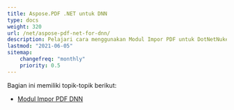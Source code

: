 ```yaml
---
title: Aspose.PDF .NET untuk DNN
type: docs
weight: 320
url: /net/aspose-pdf-net-for-dnn/
description: Pelajari cara menggunakan Modul Impor PDF untuk DotNetNuke
lastmod: "2021-06-05"
sitemap:
    changefreq: "monthly"
    priority: 0.5
---
```


Bagian ini memiliki topik-topik berikut:

- [Modul Impor PDF DNN](/pdf/net/dnn-pdf-import-module)
